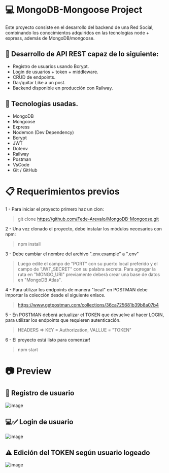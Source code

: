 # 💻 MongoDB-Mongoose Project 
Este proyecto consiste en el desarrollo del backend de una Red Social, combinando los conocimientos adquiridos en las tecnologías node + express, además de MongoDB/mongoose.

## 🚧 Desarrollo de API REST capaz de lo siguiente: 
- Registro de usuarios usando Bcrypt.
- Login de usuarios + token + middleware.
- CRUD de endpoints.
- Dar/quitar Like a un post.
- Backend disponible en producción con Railway.

## 🦾 Tecnologías usadas.
- MongoDB
- Mongoose
- Express
- Nodemon (Dev Dependency)
- Bcrypt
- JWT
- Dotenv
- Railway
- Postman
- VsCode
- Git / GitHub

# 📋 Requerimientos previos

1 - Para iniciar el proyecto primero haz un clon:

> git clone https://github.com/Fede-Arevalo/MongoDB-Mongoose.git

2 - Una vez clonado el proyecto, debe instalar los módulos necesarios con npm:
> npm install

3 - Debe cambiar el nombre del archivo ".env.example" a ".env"
> Luego edite el campo de "PORT" con su puerto local preferido y el campo de "JWT_SECRET" con su palabra secreta. 
Para agregar la ruta en "MONGO_URI" previamente deberá crear una base de datos en "MongoDB Atlas".

4 - Para utilizar los endpoints de manera "local" en POSTMAN debe importar la colección desde el siguiente enlace.
> https://www.getpostman.com/collections/36ca725681b39b8a07b4

5 - En POSTMAN deberá actualizar el TOKEN que devuelve al hacer LOGIN, para utilizar los endpoints que requieren autenticación. 
> HEADERS => KEY = Authorization, VALLUE = "TOKEN"

6 - El proyecto está listo para comenzar!
> npm start

# 📷 Preview 

## 👤 Registro de usuario
![image](https://user-images.githubusercontent.com/105200893/201909668-07aea3f1-a8a5-4559-9552-5917e4dd2e02.png)

## 💻✅ Login de usuario
![image](https://user-images.githubusercontent.com/105200893/201909645-aefe479e-476a-4ee2-99b1-2822d3e7d89a.png)

## ⚠️ Edición del TOKEN según usuario logeado 
![image](https://user-images.githubusercontent.com/105200893/201909591-f69ef981-01a2-491e-bf14-3aa69ae8e47a.png)
